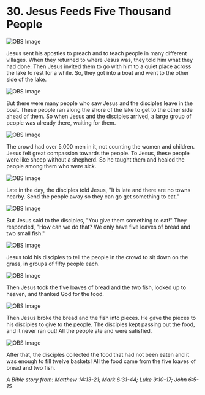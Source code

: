 # 30. Jesus Feeds Five Thousand People

![OBS Image](https://cdn.door43.org/obs/jpg/360px/obs-en-30-01.jpg)

Jesus sent his apostles to preach and to teach people in many different villages. When they returned to where Jesus was, they told him what they had done. Then Jesus invited them to go with him to a quiet place across the lake to rest for a while. So, they got into a boat and went to the other side of the lake.

![OBS Image](https://cdn.door43.org/obs/jpg/360px/obs-en-30-02.jpg)

But there were many people who saw Jesus and the disciples leave in the boat. These people ran along the shore of the lake to get to the other side ahead of them. So when Jesus and the disciples arrived, a large group of people was already there, waiting for them.

![OBS Image](https://cdn.door43.org/obs/jpg/360px/obs-en-30-03.jpg)

The crowd had over 5,000 men in it, not counting the women and children. Jesus felt great compassion towards the people. To Jesus, these people were like sheep without a shepherd. So he taught them and healed the people among them who were sick.

![OBS Image](https://cdn.door43.org/obs/jpg/360px/obs-en-30-04.jpg)

Late in the day, the disciples told Jesus, "It is late and there are no towns nearby. Send the people away so they can go get something to eat."

![OBS Image](https://cdn.door43.org/obs/jpg/360px/obs-en-30-05.jpg)

But Jesus said to the disciples, "You give them something to eat!" They responded, "How can we do that? We only have five loaves of bread and two small fish."

![OBS Image](https://cdn.door43.org/obs/jpg/360px/obs-en-30-06.jpg)

Jesus told his disciples to tell the people in the crowd to sit down on the grass, in groups of fifty people each.

![OBS Image](https://cdn.door43.org/obs/jpg/360px/obs-en-30-07.jpg)

Then Jesus took the five loaves of bread and the two fish, looked up to heaven, and thanked God for the food.

![OBS Image](https://cdn.door43.org/obs/jpg/360px/obs-en-30-08.jpg)

Then Jesus broke the bread and the fish into pieces. He gave the pieces to his disciples to give to the people. The disciples kept passing out the food, and it never ran out! All the people ate and were satisfied.

![OBS Image](https://cdn.door43.org/obs/jpg/360px/obs-en-30-09.jpg)

After that, the disciples collected the food that had not been eaten and it was enough to fill twelve baskets! All the food came from the five loaves of bread and two fish.

_A Bible story from: Matthew 14:13-21; Mark 6:31-44; Luke 9:10-17; John 6:5-15_
